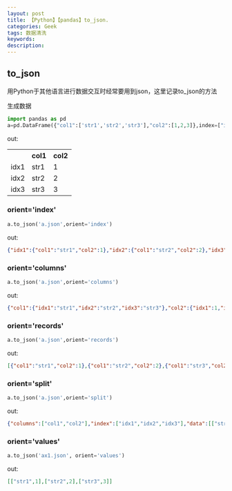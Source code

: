 ```yaml
---
layout: post
title: 【Python】【pandas】to_json.
categories: Geek
tags: 数据清洗
keywords:
description:
---
```




## to_json

用Python于其他语言进行数据交互时经常要用到json，这里记录to_json的方法




生成数据
```Python
import pandas as pd
a=pd.DataFrame({"col1":['str1','str2','str3'],"col2":[1,2,3]},index=["idx1","idx2","idx3"])
```

out:

<table>
<tr><th></th><th>col1</th><th>col2</th></tr>
<tr><td>idx1</td><td>str1</td><td>1</td></tr>
<tr><td>idx2</td><td>str2</td><td>2</td></tr>
<tr><td>idx3</td><td>str3</td><td>3</td></tr>
</table>



### orient='index'
```Python
a.to_json('a.json',orient='index')
```
out:
```Json
{"idx1":{"col1":"str1","col2":1},"idx2":{"col1":"str2","col2":2},"idx3":{"col1":"str3","col2":3}}
```

### orient='columns'
```Python
a.to_json('a.json',orient='columns')
```
out:
```Json
{"col1":{"idx1":"str1","idx2":"str2","idx3":"str3"},"col2":{"idx1":1,"idx2":2,"idx3":3}}
```
### orient='records'
```Python
a.to_json('a.json',orient='records')
```
out:
```Json
[{"col1":"str1","col2":1},{"col1":"str2","col2":2},{"col1":"str3","col2":3}]
```
### orient='split'
```Python
a.to_json('a.json',orient='split')
```
out:
```Json
{"columns":["col1","col2"],"index":["idx1","idx2","idx3"],"data":[["str1",1],["str2",2],["str3",3]]}
```

### orient='values'
```Python
a.to_json('ax1.json', orient='values')
```

out:
```Json
[["str1",1],["str2",2],["str3",3]]
```
